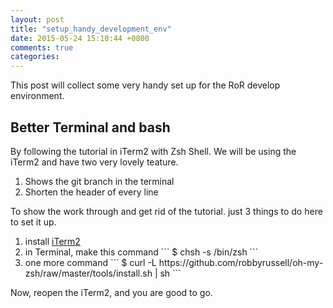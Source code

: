 ```yaml
---
layout: post
title: "setup_handy_development_env"
date: 2015-05-24 15:10:44 +0800
comments: true
categories: 
---
```

This post will collect some very handy set up for the RoR develop environment.
<!-- more -->
<h2>Better Terminal and bash</h2>
By following the tutorial in <a herf = 'https://medium.com/salesforce-ux/iterm2-with-zsh-shell-5944ee0502ac'>iTerm2 with Zsh Shell</a>. We will be using the iTerm2 and have two very lovely teature.
<ol>
<li>Shows the git branch in the terminal</li>
<li>Shorten the header of every line</li>
</ol>

To show the work through and get rid of the tutorial. just 3 things to do here to set it up.
<ol>
  <li>install <a href = 'https://www.iterm2.com/'>iTerm2</a></li>
  <li>
    in Terminal, make this command
```
$ chsh -s /bin/zsh
```
  </li>
  <li>
    one more command
```
$ curl -L https://github.com/robbyrussell/oh-my-zsh/raw/master/tools/install.sh | sh
```
  </li>  
</ol>
Now, reopen the iTerm2, and you are good to go.